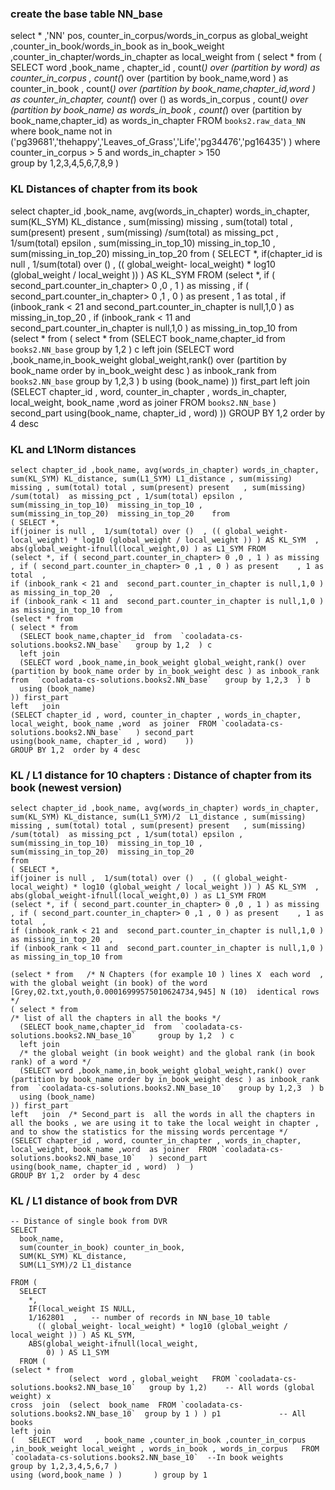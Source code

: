 ### create the base table NN_base ###
select * ,'NN' pos,  counter_in_corpus/words_in_corpus as global_weight ,counter_in_book/words_in_book as in_book_weight  ,counter_in_chapter/words_in_chapter as local_weight    from 
( select *  from 
( SELECT word ,book_name , chapter_id , 
count(*) over (partition by word) as counter_in_corpus , 
count(*) over (partition by book_name,word ) as counter_in_book , 
count(*) over (partition by book_name,chapter_id,word ) as counter_in_chapter, 
count(*) over () as words_in_corpus , 
count(*) over (partition by book_name) as words_in_book , 
count(*) over (partition by book_name,chapter_id) as words_in_chapter 
FROM `books2.raw_data_NN`   where book_name  not in ('pg39681','thehappy','Leaves_of_Grass','Life','pg34476','pg16435')   ) 
where counter_in_corpus > 5  and words_in_chapter > 150   
group by 1,2,3,4,5,6,7,8,9 ) 

### KL Distances of chapter from its book ###

select chapter_id ,book_name, avg(words_in_chapter) words_in_chapter, sum(KL_SYM) KL_distance , sum(missing) missing , sum(total) total , sum(present) present   , sum(missing) /sum(total)  as missing_pct , 1/sum(total) epsilon , 
sum(missing_in_top_10)  missing_in_top_10 , 
sum(missing_in_top_20)  missing_in_top_20    from
( SELECT *,
if(chapter_id is null ,  1/sum(total) over ()  , (( global_weight- local_weight) * log10 (global_weight / local_weight )) ) AS KL_SYM FROM 
(select *, if ( second_part.counter_in_chapter> 0 ,0 , 1 ) as missing   , if ( second_part.counter_in_chapter> 0 ,1 , 0 ) as present    , 1 as total  ,
if (inbook_rank < 21 and  second_part.counter_in_chapter is null,1,0 )  as missing_in_top_20  , 
if (inbook_rank < 11 and  second_part.counter_in_chapter is null,1,0 )  as missing_in_top_10 from 
(select * from 
( select * from 
  (SELECT book_name,chapter_id  from  `books2.NN_base`   group by 1,2  ) c
  left join 
  (SELECT word ,book_name,in_book_weight global_weight,rank() over (partition by book_name order by in_book_weight desc ) as inbook_rank   from  `books2.NN_base`   group by 1,2,3  ) b
  using (book_name) 
)) first_part 
left   join
(SELECT chapter_id , word, counter_in_chapter , words_in_chapter, local_weight, book_name ,word  as joiner  FROM `books2.NN_base`   ) second_part 
using(book_name, chapter_id , word)    ))
GROUP BY 1,2  order by 4 desc 

### KL and L1Norm distances ### 
```
select chapter_id ,book_name, avg(words_in_chapter) words_in_chapter, sum(KL_SYM) KL_distance, sum(L1_SYM) L1_distance , sum(missing) missing , sum(total) total , sum(present) present   , sum(missing) /sum(total)  as missing_pct , 1/sum(total) epsilon , 
sum(missing_in_top_10)  missing_in_top_10 , 
sum(missing_in_top_20)  missing_in_top_20    from
( SELECT *,
if(joiner is null ,  1/sum(total) over ()  , (( global_weight- local_weight) * log10 (global_weight / local_weight )) ) AS KL_SYM  , abs(global_weight-ifnull(local_weight,0) ) as L1_SYM FROM 
(select *, if ( second_part.counter_in_chapter> 0 ,0 , 1 ) as missing   , if ( second_part.counter_in_chapter> 0 ,1 , 0 ) as present    , 1 as total  ,
if (inbook_rank < 21 and  second_part.counter_in_chapter is null,1,0 )  as missing_in_top_20  , 
if (inbook_rank < 11 and  second_part.counter_in_chapter is null,1,0 )  as missing_in_top_10 from 
(select * from 
( select * from 
  (SELECT book_name,chapter_id  from  `cooladata-cs-solutions.books2.NN_base`   group by 1,2  ) c
  left join 
  (SELECT word ,book_name,in_book_weight global_weight,rank() over (partition by book_name order by in_book_weight desc ) as inbook_rank   from  `cooladata-cs-solutions.books2.NN_base`   group by 1,2,3  ) b
  using (book_name) 
)) first_part 
left   join
(SELECT chapter_id , word, counter_in_chapter , words_in_chapter, local_weight, book_name ,word  as joiner  FROM `cooladata-cs-solutions.books2.NN_base`   ) second_part 
using(book_name, chapter_id , word)    ))
GROUP BY 1,2  order by 4 desc
```
### KL / L1 distance for 10 chapters  : Distance of chapter from its book (newest version) ###
```
select chapter_id ,book_name, avg(words_in_chapter) words_in_chapter, sum(KL_SYM) KL_distance, sum(L1_SYM)/2  L1_distance , sum(missing) missing , sum(total) total , sum(present) present   , sum(missing) /sum(total)  as missing_pct , 1/sum(total) epsilon , 
sum(missing_in_top_10)  missing_in_top_10 , 
sum(missing_in_top_20)  missing_in_top_20    
from
( SELECT *, 
if(joiner is null ,  1/sum(total) over ()  , (( global_weight- local_weight) * log10 (global_weight / local_weight )) ) AS KL_SYM  , abs(global_weight-ifnull(local_weight,0) ) as L1_SYM FROM 
(select *, if ( second_part.counter_in_chapter> 0 ,0 , 1 ) as missing   , if ( second_part.counter_in_chapter> 0 ,1 , 0 ) as present    , 1 as total  ,
if (inbook_rank < 21 and  second_part.counter_in_chapter is null,1,0 )  as missing_in_top_20  , 
if (inbook_rank < 11 and  second_part.counter_in_chapter is null,1,0 )  as missing_in_top_10 from 

(select * from   /* N Chapters (for example 10 ) lines X  each word  , with the global weight (in book) of the word  [Grey,02.txt,youth,0.00016999575010624734,945] N (10)  identical rows 	*/ 
( select * from 
/* list of all the chapters in all the books */ 
  (SELECT book_name,chapter_id  from  `cooladata-cs-solutions.books2.NN_base_10`     group by 1,2  ) c
  left join 
  /* the global weight (in book weight) and the global rank (in book rank) of a word */ 
  (SELECT word ,book_name,in_book_weight global_weight,rank() over (partition by book_name order by in_book_weight desc ) as inbook_rank   from  `cooladata-cs-solutions.books2.NN_base_10`   group by 1,2,3  ) b 
  using (book_name) 
)) first_part 
left   join  /* Second_part is  all the words in all the chapters in all the books , we are using it to take the local weight in chapter , and to show the statistics for the missing words percentage */ 
(SELECT chapter_id , word, counter_in_chapter , words_in_chapter, local_weight, book_name ,word  as joiner  FROM `cooladata-cs-solutions.books2.NN_base_10`   ) second_part 
using(book_name, chapter_id , word)  )  ) 
GROUP BY 1,2  order by 4 desc
```
### KL / L1 distance of book from DVR 
```
-- Distance of single book from DVR 
SELECT
  book_name,
  sum(counter_in_book) counter_in_book,
  SUM(KL_SYM) KL_distance,
  SUM(L1_SYM)/2 L1_distance 
  
FROM (  
  SELECT
    *,
    IF(local_weight IS NULL,
    1/162801  ,   -- number of records in NN_base_10 table 
      (( global_weight- local_weight) * log10 (global_weight / local_weight )) ) AS KL_SYM,
    ABS(global_weight-ifnull(local_weight,
        0) ) AS L1_SYM
  FROM (  
(select * from 
             (select  word , global_weight   FROM `cooladata-cs-solutions.books2.NN_base_10`   group by 1,2)    -- All words (global weight) x
cross  join  (select  book_name  FROM `cooladata-cs-solutions.books2.NN_base_10`  group by 1 ) ) p1             -- All books 
left join 
(   SELECT  word   , book_name ,counter_in_book ,counter_in_corpus   ,in_book_weight local_weight , words_in_book , words_in_corpus   FROM `cooladata-cs-solutions.books2.NN_base_10`  --In book weights
group by 1,2,3,4,5,6,7 )  
using (word,book_name ) )       ) group by 1
 ```
